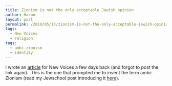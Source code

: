 ```yaml
---
title: Zionism is not the only acceptable Jewish opinion
author: Harpo
layout: post
permalink: /2010/05/13/zionism-is-not-the-only-acceptable-jewish-opinion/
tags:
  - New Voices
  - religion
tags:
  - ambi-zionism
  - identity
---
```

I wrote an <a href="http://www.newvoices.org/opinion?id=0123" target="_blank">article</a> for New Voices a few days back (and forgot to post the link again).  This is the one that prompted me to invent the term ambi-Zionism (read my Jewschool post introducing it <a href="http://jewschool.com/2010/05/07/22648/a-new-phrase-for-the-rest-of-us/" target="_blank">here</a>).
